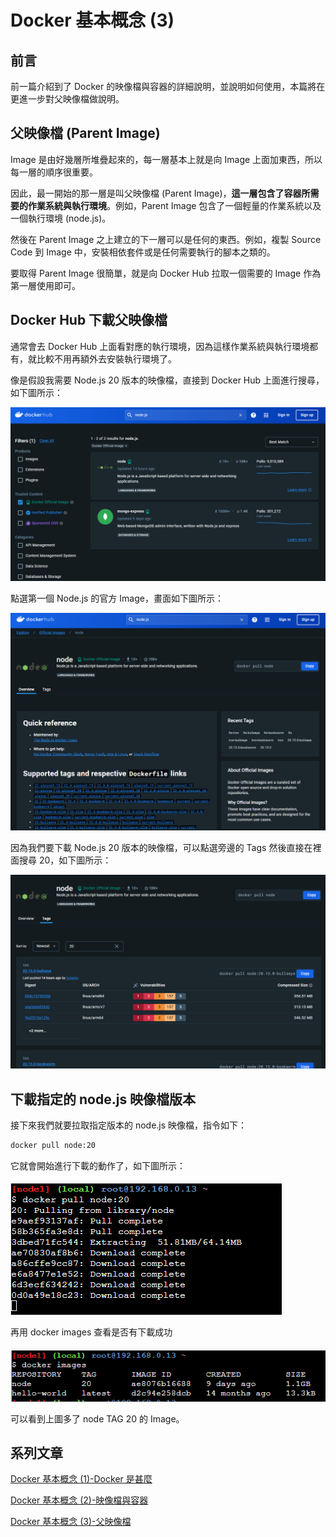 # Docker 基本概念 (3)

## 前言
前一篇介紹到了 Docker 的映像檔與容器的詳細說明，並說明如何使用，本篇將在更進一步對父映像檔做說明。

## 父映像檔 (Parent Image)
Image 是由好幾層所堆疊起來的，每一層基本上就是向 Image 上面加東西，所以每一層的順序很重要。

因此，最一開始的那一層是叫父映像檔 (Parent Image)，**這一層包含了容器所需要的作業系統與執行環境**。例如，Parent Image 包含了一個輕量的作業系統以及一個執行環境 (node.js)。

然後在 Parent Image 之上建立的下一層可以是任何的東西。例如，複製 Source Code 到 Image 中，安裝相依套件或是任何需要執行的腳本之類的。

要取得 Parent Image 很簡單，就是向 Docker Hub 拉取一個需要的 Image 作為第一層使用即可。

## Docker Hub 下載父映像檔
通常會去 Docker Hub 上面看對應的執行環境，因為這樣作業系統與執行環境都有，就比較不用再額外去安裝執行環境了。

像是假設我需要 Node.js 20 版本的映像檔，直接到 Docker Hub 上面進行搜尋，如下圖所示：

![](./images/01.png)

點選第一個 Node.js 的官方 Image，畫面如下圖所示：

![](./images/02.png)

因為我們要下載 Node.js 20 版本的映像檔，可以點選旁邊的 Tags 然後直接在裡面搜尋 20，如下圖所示：

![](./images/03.png)

## 下載指定的 node.js 映像檔版本
接下來我們就要拉取指定版本的 node.js 映像檔，指令如下：

```bash
docker pull node:20
```

它就會開始進行下載的動作了，如下圖所示：

![](./images/04.png)

再用 docker images 查看是否有下載成功

![](./images/05.png)

可以看到上圖多了 node TAG 20 的 Image。

## 系列文章
[Docker 基本概念 (1)-Docker 是甚麼](https://bingfenghung.github.io/blog/articles/Docker%3C_%3E%3EDocker%20%E5%9F%BA%E6%9C%AC%E6%A6%82%E5%BF%B5%20(1))

[Docker 基本概念 (2)-映像檔與容器](https://bingfenghung.github.io/blog/articles/Docker%3C_%3E%3EDocker%20%E5%9F%BA%E6%9C%AC%E6%A6%82%E5%BF%B5%20(2))

[Docker 基本概念 (3)-父映像檔](https://bingfenghung.github.io/blog/articles/Docker%3C_%3E%3EDocker%20%E5%9F%BA%E6%9C%AC%E6%A6%82%E5%BF%B5%20(3))